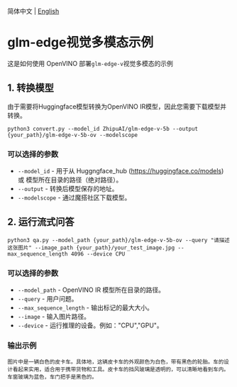 简体中文 | [English](README.md)

# glm-edge视觉多模态示例

这是如何使用 OpenVINO 部署`glm-edge-v`视觉多模态的示例

## 1. 转换模型

由于需要将Huggingface模型转换为OpenVINO IR模型，因此您需要下载模型并转换。

```
python3 convert.py --model_id ZhipuAI/glm-edge-v-5b --output {your_path}/glm-edge-v-5b-ov --modelscope
```

### 可以选择的参数

* `--model_id` - 用于从 Huggngface_hub (https://huggingface.co/models) 或 模型所在目录的路径（绝对路径）。
* `--output` - 转换后模型保存的地址。
* `--modelscope` - 通过魔搭社区下载模型。


## 2. 运行流式问答

```
python3 qa.py --model_path {your_path}/glm-edge-v-5b-ov --query "请描述这张图片" --image_path {your_path}/your_test_image.jpg --max_sequence_length 4096 --device CPU
```

### 可以选择的参数

* `--model_path` - OpenVINO IR 模型所在目录的路径。
* `--query` - 用户问题。
* `--max_sequence_length` - 输出标记的最大大小。
* `--image` - 输入图片路径。
* `--device` - 运行推理的设备。例如："CPU","GPU"。

### 输出示例

```
图片中是一辆白色的皮卡车。具体地，这辆皮卡车的外观颜色为白色，带有黑色的轮胎。车的设计看起来实用，适合用于携带货物和工具。皮卡车的挡风玻璃是透明的，可以清晰地看到车内。车窗玻璃为蓝色，车门把手是黑色的。
```